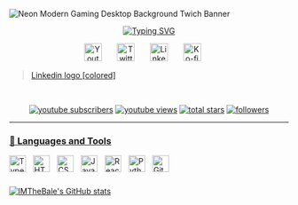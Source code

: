 ![Neon Modern Gaming Desktop Background Twich Banner](https://user-images.githubusercontent.com/103919889/209466017-de50c7d6-6b58-489e-980d-e9673705074d.png)


<p align="center">
  <!-- Typing SVG by IMTheBale - https://github.com/IMTheBale/readme-typing-svg -->
  <a href="https://git.io/typing-svg"><img src="https://readme-typing-svg.demolab.com?font=Fira+Code&size=75&duration=3000&pause=&center=true&multiline=true&repeat=false&width=4200&height=700&lines=Hi%2C+my+name+is++Johnny.;I'm+a+Front+End+Developer+located+in+Israel.;I+love+to+create+simple+yet+beautiful+websites+with+great+user+experience.;I'm+interested+in+the+whole+frontend+stack+Like+trying+new+things+and+building+great+projects.;I'm+an+independent+freelancer+and+blogger%2C+and+I+love+to+play+video+games+and+read+books.;I+believe+everything+is+an+Art+when+you+put+your+consciousness+in+it.;+You+can+connect+with+me+via+social+links." alt="Typing SVG" /></a>
</p>

<!-- Social icons section -->
<p align="center">
  <a href="https://www.youtube.com/c/IMTheBale"><img width="32px" alt="Youtube" title="Youtube" src="https://i.imgur.com/qiXu7b2.png"/></a>
  &#8287;&#8287;&#8287;&#8287;&#8287;
  <a href="https://twitter.com/IMTheBale"><img width="32px" alt="Twitter" title="Twitter" src="https://i.imgur.com/OXZM1L6.png"/></a>
  &#8287;&#8287;&#8287;&#8287;&#8287;
  <a href="https://www.linkedin.com/in/johnny-bale/"><img width="32px" alt="LinkedIn" title="LinkedIn" src="https://imgur.com/OQUXwNp"/></a>
  &#8287;&#8287;&#8287;&#8287;&#8287;
  <a href="https://ko-fi.com/jlawrence"><img width="32px" alt="Ko-fi" title="Buy me a coffee" src="https://i.imgur.com/PpLeD3K.png"/></a>
  &#8287;&#8287;&#8287;&#8287;&#8287;
  <blockquote class="imgur-embed-pub" lang="en" data-id="OQUXwNp"  ><a href="//imgur.com/OQUXwNp">Linkedin logo [colored]</a></blockquote><script async src="//s.imgur.com/min/embed.js" charset="utf-8"></script>
</p>

<br/>

<!-- Social badges section -->
<!-- Badges with custom icons - https://github.com/IMTheBale/custom-icon-badges -->
<!-- View counter - https://github.com/IMTheBale/Simple-View-Counter -->
<p align="center">
  <a href="https://www.youtube.com/c/IMTheBale?sub_confirmation=1">
    <img alt="youtube subscribers" title="Subscribe to my YouTube channel" src="https://custom-icon-badges.demolab.com/youtube/channel/subscribers/UC6W9E9vr8_xvz0qx-jDthLA?color=%23E05D44&label=SUBSCRIBE&logo=video&logoColor=white&style=for-the-badge&labelColor=CE4630"/></a>
  <a href="https://www.youtube.com/c/IMTheBale">
    <img alt="youtube views" title="YouTube views" src="https://custom-icon-badges.demolab.com/youtube/channel/views/UC6W9E9vr8_xvz0qx-jDthLA?color=%23E1AD0E&logo=video&logoColor=white&style=for-the-badge&labelColor=C79600"/></a> 
  <a href="https://github.com/IMTheBale?tab=repositories&sort=stargazers">
    <img alt="total stars" title="Total stars on GitHub" src="https://custom-icon-badges.demolab.com/github/stars/IMTheBale?color=55960c&style=for-the-badge&labelColor=488207&logo=star"/></a>
  <a href="https://github.com/IMTheBale?tab=followers">
    <img alt="followers" title="Follow me on Github" src="https://custom-icon-badges.demolab.com/github/followers/IMTheBale?color=236ad3&labelColor=1155ba&style=for-the-badge&logo=person-add&label=Follow&logoColor=white"/></a>
  <a href="https://github.com/IMTheBale/Simple-View-Counter">
</p>




---

### 🧰 Languages and Tools

<img align="left" alt="TypeScript" width="30px" style="padding-right:10px;" src="https://cdn.jsdelivr.net/gh/devicons/devicon/icons/typescript/typescript-plain.svg" />
<img align="left" alt="HTML" width="30px" style="padding-right:10px;" src="https://cdn.jsdelivr.net/gh/devicons/devicon/icons/html5/html5-plain.svg" />
<img align="left" alt="CSS" width="30px" style="padding-right:10px;" src="https://cdn.jsdelivr.net/gh/devicons/devicon/icons/css3/css3-plain.svg" />
<img align="left" alt="JavaScript" width="30px" style="padding-right:10px;" src="https://cdn.jsdelivr.net/gh/devicons/devicon/icons/javascript/javascript-plain.svg" />
<img align="left" alt="React" width="30px" style="padding-right:10px;" src="https://cdn.jsdelivr.net/gh/devicons/devicon/icons/react/react-original.svg" />
<img align="left" alt="Python" width="30px" style="padding-right:10px;" src="https://cdn.jsdelivr.net/gh/devicons/devicon/icons/python/python-plain.svg" />
<img align="left" alt="GitHub" width="30px" style="padding-right:10px;" src="https://cdn.jsdelivr.net/gh/devicons/devicon/icons/github/github-original.svg" />
<br />

#

![IMTheBale's GitHub stats](https://github-readme-stats.vercel.app/api?username=imthebale&show_icons=true&theme=radical)
